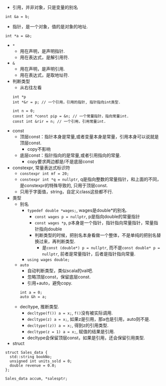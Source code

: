 - 引用，并非对象，只是变量的别名
```
int &a = b;
```
- 指针，是一个对象，值的是对象的地址.
```
int *a = &b;
```
- `*`
    - 用在声明，是声明指针.
    - 用在表达式，是解引用符.
- `&`
    - 用在声明，是声明引用.
    - 用在表达式，是取地址符.
- 判断类型
    - 从右往左看
    ```
    int *p
    int *&r = p; // 一个引用，引用的指针, 指针指向int类型.
  
    int n = 0;
    const int *const pip = &n; // 一个常量指针，指向常量int.
    const int &rir = n; // 一个引用，引用常量int.
    ```
- const
  - 顶层const：指针本身是常量,或者变量本身是常量，引用本身可以说就是顶层const.
    - copy不影响
  - 底层const：指针指向的是常量,或者引用指向的常量.
    - copy要求两边都是/不是底层const
- constexpr, 常量表达式标识符
  - `constexpr int mf = 20;`
  - `constexpr int *q = nullptr`, q是指向整数的常量指针，和上面的不同，是constexpr的特殊导致的, 只用于顶层const.
  - 只用于字面值，string，自定义class这些都不行.
- 类型
  - 别名
    - `typedef double *wages;`, wages是double*的别名.
      - `const wages p = nullptr`, p是指向double的常量指针
      - `const wages *p`, p本身是一个指针，指针指向常量指针，常量指针指向double
      - 判断类型的时候，把别名本身看做一个整体，不是单纯的把别名替换过来，再判断类型.
        - 是`const (double*) p = nullptr`, 而不是`const double* p = nullptr`, 前者是常量指针，后者是指针指向常量.
    - `using wages double;`
  - `auto`
    - 自动判断类型，类似scala的val吧.
    - 忽略顶层const，保留底层const.
    - 引用+auto，避免copy.
    ```
    int a = 0;
    auto &h = a;
    ```
  - decltype, 推断类型.
    - `decltype(f()) a = x;`, `f()`没有被实际调用.
    - `decltype(z) a = x;`, 如果z是引用，那a也是引用，auto则不是.
    - `decltype((z)) a = x;`, 得到z的引用类型.
    - `decltype(z = 1) a = x;`, 赋值的结果是引用.
    - decltype会保留顶层const，如果是引用，还会保留引用类型.
- struct
```
struct Sales_data {
  std::string bookNo;
  unsigned int units_sold = 0;
  double revenue = 0.0;
};

Sales_data accum, *salesptr;
```